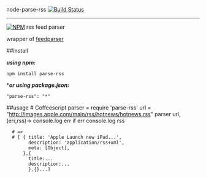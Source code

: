 node-parse-rss
[![Build Status](https://travis-ci.org/nikezono/node-parse-rss.png)](https://travis-ci.org/nikezono/node-parse-rss)

---

[![NPM](https://nodei.co/npm/node-parse-rss.png)](https://nodei.co/npm/node-parse-rss/)
rss feed parser

wrapper of [feedparser](https://github.com/danmactough/node-feedparser)

##install

***using npm:***

    npm install parse-rss

****or using package.json:***

    "parse-rss": "*"

##usage
    # Coffeescript
    parser = require 'parse-rss'
    url    = "http://images.apple.com/main/rss/hotnews/hotnews.rss"
    parser url, (err,rss)->
      console.log err if err
      console.log rss

      # =>
      # [ { title: 'Apple Launch new iPad...',
            description: 'application/rss+xml',
            meta: [Object],
          },{
            title:...
            description:...
            },{}...]

